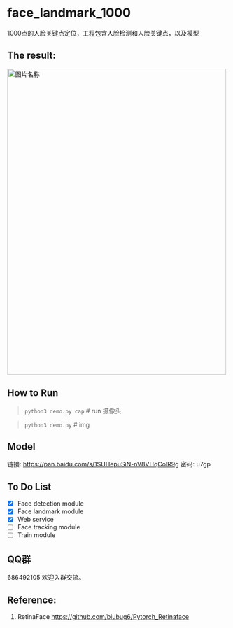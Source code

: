 # face_landmark_1000

1000点的人脸关键点定位，工程包含人脸检测和人脸关键点，以及模型



## The result:

<img src="./data/result.jpg" width = "500" height = "700" alt="图片名称" align=center />

## How to Run

> `python3 demo.py cap`  # run 摄像头

> `python3 demo.py`  # img

## Model

链接: https://pan.baidu.com/s/1SUHepuSiN-nV8VHqColR9g  密码: u7gp

## To Do List

- [x] Face detection module
- [x] Face landmark module
- [x] Web service
- [ ] Face tracking module
- [ ] Train module

## QQ群

686492105   欢迎入群交流。

## Reference:

1. RetinaFace https://github.com/biubug6/Pytorch_Retinaface



